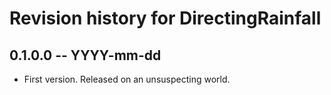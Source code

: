 # Revision history for DirectingRainfall

## 0.1.0.0 -- YYYY-mm-dd

* First version. Released on an unsuspecting world.
